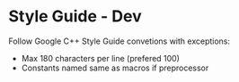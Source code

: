 # Style Guide - Dev

Follow Google C++ Style Guide convetions with exceptions:
- Max 180 characters per line (prefered 100)
- Constants named same as macros if preprocessor
